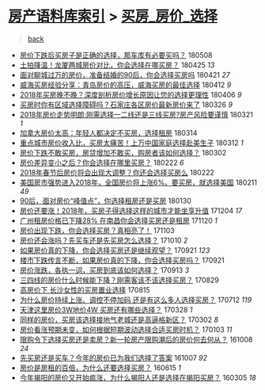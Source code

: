 [房产语料库索引](../../README.md)  > [买房_房价_选择](买房_房价_选择.md)
====
> [back](../README.md)

- [房价下跌后买房子是正确的选择，那车库有必要买吗？](http://jkwz.applinzi.com/ittc/7100662019579708432.html#%E6%88%BF%E4%BB%B7%E4%B8%8B%E8%B7%8C%E5%90%8E%E4%B9%B0%E6%88%BF%E5%AD%90%E6%98%AF%E6%AD%A3%E7%A1%AE%E7%9A%84%E9%80%89%E6%8B%A9%EF%BC%8C%E9%82%A3%E8%BD%A6%E5%BA%93%E6%9C%89%E5%BF%85%E8%A6%81%E4%B9%B0%E5%90%97%EF%BC%9F) 180508  
- [土拍降温！龙厦两城房价对比，你会选择在哪买房？](http://jkwz.applinzi.com/ittc/7095958893152961547.html#%E5%9C%9F%E6%8B%8D%E9%99%8D%E6%B8%A9%EF%BC%81%E9%BE%99%E5%8E%A6%E4%B8%A4%E5%9F%8E%E6%88%BF%E4%BB%B7%E5%AF%B9%E6%AF%94%EF%BC%8C%E4%BD%A0%E4%BC%9A%E9%80%89%E6%8B%A9%E5%9C%A8%E5%93%AA%E4%B9%B0%E6%88%BF%EF%BC%9F) 180425 *13* 
- [面对聊城过万的房价，准备结婚的90后，你会选择买房吗](http://jkwz.applinzi.com/ittc/7094381483164959761.html#%E9%9D%A2%E5%AF%B9%E8%81%8A%E5%9F%8E%E8%BF%87%E4%B8%87%E7%9A%84%E6%88%BF%E4%BB%B7%EF%BC%8C%E5%87%86%E5%A4%87%E7%BB%93%E5%A9%9A%E7%9A%8490%E5%90%8E%EF%BC%8C%E4%BD%A0%E4%BC%9A%E9%80%89%E6%8B%A9%E4%B9%B0%E6%88%BF%E5%90%97) 180421 *27* 
- [威海买房经验分享：青岛房价的高压，威海买房的最佳选择](http://jkwz.applinzi.com/ittc/7091041940902773777.html#%E5%A8%81%E6%B5%B7%E4%B9%B0%E6%88%BF%E7%BB%8F%E9%AA%8C%E5%88%86%E4%BA%AB%EF%BC%9A%E9%9D%92%E5%B2%9B%E6%88%BF%E4%BB%B7%E7%9A%84%E9%AB%98%E5%8E%8B%EF%BC%8C%E5%A8%81%E6%B5%B7%E4%B9%B0%E6%88%BF%E7%9A%84%E6%9C%80%E4%BD%B3%E9%80%89%E6%8B%A9) 180412 *9* 
- [2018年买房晚不晚？深度剖析房价增长原因让您的选择更理性](http://jkwz.applinzi.com/ittc/7088863702105457680.html#2018%E5%B9%B4%E4%B9%B0%E6%88%BF%E6%99%9A%E4%B8%8D%E6%99%9A%EF%BC%9F%E6%B7%B1%E5%BA%A6%E5%89%96%E6%9E%90%E6%88%BF%E4%BB%B7%E5%A2%9E%E9%95%BF%E5%8E%9F%E5%9B%A0%E8%AE%A9%E6%82%A8%E7%9A%84%E9%80%89%E6%8B%A9%E6%9B%B4%E7%90%86%E6%80%A7) 180406 *9* 
- [买房时你有区域选择障碍吗？石家庄各区房价最新房价来了](http://jkwz.applinzi.com/ittc/7084835474445435915.html#%E4%B9%B0%E6%88%BF%E6%97%B6%E4%BD%A0%E6%9C%89%E5%8C%BA%E5%9F%9F%E9%80%89%E6%8B%A9%E9%9A%9C%E7%A2%8D%E5%90%97%EF%BC%9F%E7%9F%B3%E5%AE%B6%E5%BA%84%E5%90%84%E5%8C%BA%E6%88%BF%E4%BB%B7%E6%9C%80%E6%96%B0%E6%88%BF%E4%BB%B7%E6%9D%A5%E4%BA%86) 180326 *9* 
- [2018年房价走势明朗:刚需选择一二线还是三线买房?房产风险要谨慎](http://jkwz.applinzi.com/ittc/7082961929754903559.html#2018%E5%B9%B4%E6%88%BF%E4%BB%B7%E8%B5%B0%E5%8A%BF%E6%98%8E%E6%9C%97%3A%E5%88%9A%E9%9C%80%E9%80%89%E6%8B%A9%E4%B8%80%E4%BA%8C%E7%BA%BF%E8%BF%98%E6%98%AF%E4%B8%89%E7%BA%BF%E4%B9%B0%E6%88%BF%3F%E6%88%BF%E4%BA%A7%E9%A3%8E%E9%99%A9%E8%A6%81%E8%B0%A8%E6%85%8E) 180321 *1* 
- [加拿大房价太高：年轻人都决定不买房，选择租房](http://jkwz.applinzi.com/ittc/7064693755112588294.html#%E5%8A%A0%E6%8B%BF%E5%A4%A7%E6%88%BF%E4%BB%B7%E5%A4%AA%E9%AB%98%EF%BC%9A%E5%B9%B4%E8%BD%BB%E4%BA%BA%E9%83%BD%E5%86%B3%E5%AE%9A%E4%B8%8D%E4%B9%B0%E6%88%BF%EF%BC%8C%E9%80%89%E6%8B%A9%E7%A7%9F%E6%88%BF) 180314  
- [重点城市房价收入比，买房太痛苦！上万中国家庭选择赴美生子](http://jkwz.applinzi.com/ittc/7079604818463425547.html#%E9%87%8D%E7%82%B9%E5%9F%8E%E5%B8%82%E6%88%BF%E4%BB%B7%E6%94%B6%E5%85%A5%E6%AF%94%EF%BC%8C%E4%B9%B0%E6%88%BF%E5%A4%AA%E7%97%9B%E8%8B%A6%EF%BC%81%E4%B8%8A%E4%B8%87%E4%B8%AD%E5%9B%BD%E5%AE%B6%E5%BA%AD%E9%80%89%E6%8B%A9%E8%B5%B4%E7%BE%8E%E7%94%9F%E5%AD%90) 180312 *1* 
- [房价下跌不敢买房，房贷增加不敢买，购房者该如何选择？](http://jkwz.applinzi.com/ittc/7075882930507613201.html#%E6%88%BF%E4%BB%B7%E4%B8%8B%E8%B7%8C%E4%B8%8D%E6%95%A2%E4%B9%B0%E6%88%BF%EF%BC%8C%E6%88%BF%E8%B4%B7%E5%A2%9E%E5%8A%A0%E4%B8%8D%E6%95%A2%E4%B9%B0%EF%BC%8C%E8%B4%AD%E6%88%BF%E8%80%85%E8%AF%A5%E5%A6%82%E4%BD%95%E9%80%89%E6%8B%A9%EF%BC%9F) 180302  
- [房价差异变小之后？你会选择在哪里买房？](http://jkwz.applinzi.com/ittc/7072983088236069904.html#%E6%88%BF%E4%BB%B7%E5%B7%AE%E5%BC%82%E5%8F%98%E5%B0%8F%E4%B9%8B%E5%90%8E%EF%BC%9F%E4%BD%A0%E4%BC%9A%E9%80%89%E6%8B%A9%E5%9C%A8%E5%93%AA%E9%87%8C%E4%B9%B0%E6%88%BF%EF%BC%9F) 180222 *6* 
- [2018年春节后房价将会出现大调整？你还会选择买房么](http://jkwz.applinzi.com/ittc/7072844162577990663.html#2018%E5%B9%B4%E6%98%A5%E8%8A%82%E5%90%8E%E6%88%BF%E4%BB%B7%E5%B0%86%E4%BC%9A%E5%87%BA%E7%8E%B0%E5%A4%A7%E8%B0%83%E6%95%B4%EF%BC%9F%E4%BD%A0%E8%BF%98%E4%BC%9A%E9%80%89%E6%8B%A9%E4%B9%B0%E6%88%BF%E4%B9%88) 180222  
- [美国房市强势进入2018年，全国房价将上涨6%。要买房，就选择美国](http://jkwz.applinzi.com/ittc/7068787852794397707.html#%E7%BE%8E%E5%9B%BD%E6%88%BF%E5%B8%82%E5%BC%BA%E5%8A%BF%E8%BF%9B%E5%85%A52018%E5%B9%B4%EF%BC%8C%E5%85%A8%E5%9B%BD%E6%88%BF%E4%BB%B7%E5%B0%86%E4%B8%8A%E6%B6%A86%25%E3%80%82%E8%A6%81%E4%B9%B0%E6%88%BF%EF%BC%8C%E5%B0%B1%E9%80%89%E6%8B%A9%E7%BE%8E%E5%9B%BD) 180211 *49* 
- [90后，面对房价“峰值点”，你选择租房还是买房](http://jkwz.applinzi.com/ittc/7064381283273016337.html#90%E5%90%8E%EF%BC%8C%E9%9D%A2%E5%AF%B9%E6%88%BF%E4%BB%B7%E2%80%9C%E5%B3%B0%E5%80%BC%E7%82%B9%E2%80%9D%EF%BC%8C%E4%BD%A0%E9%80%89%E6%8B%A9%E7%A7%9F%E6%88%BF%E8%BF%98%E6%98%AF%E4%B9%B0%E6%88%BF) 180130  
- [房价还要涨！2018年，买房子得选择这样的城市才能坐享升值](http://jkwz.applinzi.com/ittc/7043175216560210960.html#%E6%88%BF%E4%BB%B7%E8%BF%98%E8%A6%81%E6%B6%A8%EF%BC%812018%E5%B9%B4%EF%BC%8C%E4%B9%B0%E6%88%BF%E5%AD%90%E5%BE%97%E9%80%89%E6%8B%A9%E8%BF%99%E6%A0%B7%E7%9A%84%E5%9F%8E%E5%B8%82%E6%89%8D%E8%83%BD%E5%9D%90%E4%BA%AB%E5%8D%87%E5%80%BC) 171204 *17* 
- [广州租房价格已下降28% 在南昌你会选择买房还是租房](http://jkwz.applinzi.com/ittc/7037966257901536272.html#%E5%B9%BF%E5%B7%9E%E7%A7%9F%E6%88%BF%E4%BB%B7%E6%A0%BC%E5%B7%B2%E4%B8%8B%E9%99%8D28%25+%E5%9C%A8%E5%8D%97%E6%98%8C%E4%BD%A0%E4%BC%9A%E9%80%89%E6%8B%A9%E4%B9%B0%E6%88%BF%E8%BF%98%E6%98%AF%E7%A7%9F%E6%88%BF) 171120 *1* 
- [房价出现下跌，你会选择买房？真相亮了！](http://jkwz.applinzi.com/ittc/7031781210953614352.html#%E6%88%BF%E4%BB%B7%E5%87%BA%E7%8E%B0%E4%B8%8B%E8%B7%8C%EF%BC%8C%E4%BD%A0%E4%BC%9A%E9%80%89%E6%8B%A9%E4%B9%B0%E6%88%BF%EF%BC%9F%E7%9C%9F%E7%9B%B8%E4%BA%AE%E4%BA%86%EF%BC%81) 171103  
- [房价还会涨吗？先买车还是先买房怎么选择？](http://jkwz.applinzi.com/ittc/7022834688572523536.html#%E6%88%BF%E4%BB%B7%E8%BF%98%E4%BC%9A%E6%B6%A8%E5%90%97%EF%BC%9F%E5%85%88%E4%B9%B0%E8%BD%A6%E8%BF%98%E6%98%AF%E5%85%88%E4%B9%B0%E6%88%BF%E6%80%8E%E4%B9%88%E9%80%89%E6%8B%A9%EF%BC%9F) 171010 *2* 
- [如果房价真的下降，你会选择买房还是继续观望？](http://jkwz.applinzi.com/ittc/7015797663986091024.html#%E5%A6%82%E6%9E%9C%E6%88%BF%E4%BB%B7%E7%9C%9F%E7%9A%84%E4%B8%8B%E9%99%8D%EF%BC%8C%E4%BD%A0%E4%BC%9A%E9%80%89%E6%8B%A9%E4%B9%B0%E6%88%BF%E8%BF%98%E6%98%AF%E7%BB%A7%E7%BB%AD%E8%A7%82%E6%9C%9B%EF%BC%9F) 170921 *123* 
- [楼市下跌传言不断，如果房价真的下降，你会选择买房吗？](http://jkwz.applinzi.com/ittc/7015797663700878353.html#%E6%A5%BC%E5%B8%82%E4%B8%8B%E8%B7%8C%E4%BC%A0%E8%A8%80%E4%B8%8D%E6%96%AD%EF%BC%8C%E5%A6%82%E6%9E%9C%E6%88%BF%E4%BB%B7%E7%9C%9F%E7%9A%84%E4%B8%8B%E9%99%8D%EF%BC%8C%E4%BD%A0%E4%BC%9A%E9%80%89%E6%8B%A9%E4%B9%B0%E6%88%BF%E5%90%97%EF%BC%9F) 170921  
- [房价涨跌，各执一词，买房到底该如何选择？](http://jkwz.applinzi.com/ittc/7012736073543975952.html#%E6%88%BF%E4%BB%B7%E6%B6%A8%E8%B7%8C%EF%BC%8C%E5%90%84%E6%89%A7%E4%B8%80%E8%AF%8D%EF%BC%8C%E4%B9%B0%E6%88%BF%E5%88%B0%E5%BA%95%E8%AF%A5%E5%A6%82%E4%BD%95%E9%80%89%E6%8B%A9%EF%BC%9F) 170913 *3* 
- [三四线的房价什么时候能下降？刚需客该不该选择买房？](http://jkwz.applinzi.com/ittc/7007240579757638672.html#%E4%B8%89%E5%9B%9B%E7%BA%BF%E7%9A%84%E6%88%BF%E4%BB%B7%E4%BB%80%E4%B9%88%E6%97%B6%E5%80%99%E8%83%BD%E4%B8%8B%E9%99%8D%EF%BC%9F%E5%88%9A%E9%9C%80%E5%AE%A2%E8%AF%A5%E4%B8%8D%E8%AF%A5%E9%80%89%E6%8B%A9%E4%B9%B0%E6%88%BF%EF%BC%9F) 170829  
- [高房价下 长沙女性的买房置业选择](http://jkwz.applinzi.com/ittc/7002086735100773392.html#%E9%AB%98%E6%88%BF%E4%BB%B7%E4%B8%8B+%E9%95%BF%E6%B2%99%E5%A5%B3%E6%80%A7%E7%9A%84%E4%B9%B0%E6%88%BF%E7%BD%AE%E4%B8%9A%E9%80%89%E6%8B%A9) 170815  
- [为什么房价持续上涨、调控不停加码 还是有这么多人选择买房？](http://jkwz.applinzi.com/ittc/6989338594735817744.html#%E4%B8%BA%E4%BB%80%E4%B9%88%E6%88%BF%E4%BB%B7%E6%8C%81%E7%BB%AD%E4%B8%8A%E6%B6%A8%E3%80%81%E8%B0%83%E6%8E%A7%E4%B8%8D%E5%81%9C%E5%8A%A0%E7%A0%81+%E8%BF%98%E6%98%AF%E6%9C%89%E8%BF%99%E4%B9%88%E5%A4%9A%E4%BA%BA%E9%80%89%E6%8B%A9%E4%B9%B0%E6%88%BF%EF%BC%9F) 170712 *119* 
- [天津这里房价3W地价4W 买房还有哪些选择？](http://jkwz.applinzi.com/ittc/6950091902685807620.html#%E5%A4%A9%E6%B4%A5%E8%BF%99%E9%87%8C%E6%88%BF%E4%BB%B73W%E5%9C%B0%E4%BB%B74W+%E4%B9%B0%E6%88%BF%E8%BF%98%E6%9C%89%E5%93%AA%E4%BA%9B%E9%80%89%E6%8B%A9%EF%BC%9F) 170328 *1* 
- [同样的房价，买房该选择接地气老城还是高逼格新区？](http://jkwz.applinzi.com/ittc/6940357944611963909.html#%E5%90%8C%E6%A0%B7%E7%9A%84%E6%88%BF%E4%BB%B7%EF%BC%8C%E4%B9%B0%E6%88%BF%E8%AF%A5%E9%80%89%E6%8B%A9%E6%8E%A5%E5%9C%B0%E6%B0%94%E8%80%81%E5%9F%8E%E8%BF%98%E6%98%AF%E9%AB%98%E9%80%BC%E6%A0%BC%E6%96%B0%E5%8C%BA%EF%BC%9F) 170302 *8* 
- [房价看涨预期未变，如何根据短期波动选择合适买房时机？](http://jkwz.applinzi.com/ittc/6918727361762952197.html#%E6%88%BF%E4%BB%B7%E7%9C%8B%E6%B6%A8%E9%A2%84%E6%9C%9F%E6%9C%AA%E5%8F%98%EF%BC%8C%E5%A6%82%E4%BD%95%E6%A0%B9%E6%8D%AE%E7%9F%AD%E6%9C%9F%E6%B3%A2%E5%8A%A8%E9%80%89%E6%8B%A9%E5%90%88%E9%80%82%E4%B9%B0%E6%88%BF%E6%97%B6%E6%9C%BA%EF%BC%9F) 170103 *11* 
- [限购令下选择买房还是卖房？新一轮房产限购潮后的房价何去何从？](http://jkwz.applinzi.com/ittc/6886632660687913988.html#%E9%99%90%E8%B4%AD%E4%BB%A4%E4%B8%8B%E9%80%89%E6%8B%A9%E4%B9%B0%E6%88%BF%E8%BF%98%E6%98%AF%E5%8D%96%E6%88%BF%EF%BC%9F%E6%96%B0%E4%B8%80%E8%BD%AE%E6%88%BF%E4%BA%A7%E9%99%90%E8%B4%AD%E6%BD%AE%E5%90%8E%E7%9A%84%E6%88%BF%E4%BB%B7%E4%BD%95%E5%8E%BB%E4%BD%95%E4%BB%8E%EF%BC%9F) 161008 *24* 
- [先买房还是买车？今年的房价已为我们选择了答案](http://jkwz.applinzi.com/ittc/6886364312611849220.html#%E5%85%88%E4%B9%B0%E6%88%BF%E8%BF%98%E6%98%AF%E4%B9%B0%E8%BD%A6%EF%BC%9F%E4%BB%8A%E5%B9%B4%E7%9A%84%E6%88%BF%E4%BB%B7%E5%B7%B2%E4%B8%BA%E6%88%91%E4%BB%AC%E9%80%89%E6%8B%A9%E4%BA%86%E7%AD%94%E6%A1%88) 161007 *92* 
- [房价是房租的百倍，为什么还要选择买房？](http://jkwz.applinzi.com/ittc/6843961159862191108.html#%E6%88%BF%E4%BB%B7%E6%98%AF%E6%88%BF%E7%A7%9F%E7%9A%84%E7%99%BE%E5%80%8D%EF%BC%8C%E4%B8%BA%E4%BB%80%E4%B9%88%E8%BF%98%E8%A6%81%E9%80%89%E6%8B%A9%E4%B9%B0%E6%88%BF%EF%BC%9F) 160615 *1* 
- [今年揭阳的房价又开始疯涨，为什么揭阳人还是选择在揭阳买房？](http://jkwz.applinzi.com/ittc/6806043590136431621.html#%E4%BB%8A%E5%B9%B4%E6%8F%AD%E9%98%B3%E7%9A%84%E6%88%BF%E4%BB%B7%E5%8F%88%E5%BC%80%E5%A7%8B%E7%96%AF%E6%B6%A8%EF%BC%8C%E4%B8%BA%E4%BB%80%E4%B9%88%E6%8F%AD%E9%98%B3%E4%BA%BA%E8%BF%98%E6%98%AF%E9%80%89%E6%8B%A9%E5%9C%A8%E6%8F%AD%E9%98%B3%E4%B9%B0%E6%88%BF%EF%BC%9F) 160305 *18* 
